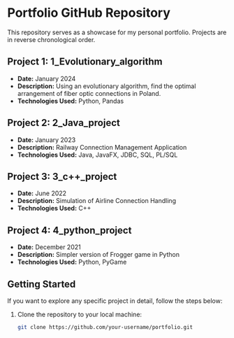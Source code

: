 # Portfolio GitHub Repository

This repository serves as a showcase for my personal portfolio.
Projects are in reverse chronological order.

## Project 1: 1_Evolutionary_algorithm

- **Date:** January 2024
- **Description:** Using an evolutionary algorithm, find the optimal arrangement of fiber optic connections in Poland.
- **Technologies Used:** Python, Pandas

## Project 2: 2_Java_project

- **Date:** January 2023
- **Description:** Railway Connection Management Application
- **Technologies Used:** Java, JavaFX, JDBC, SQL, PL/SQL

## Project 3: 3_c++_project

- **Date:** June 2022
- **Description:** Simulation of Airline Connection Handling
- **Technologies Used:** C++

## Project 4: 4_python_project

- **Date:** December 2021
- **Description:** Simpler version of Frogger game in Python
- **Technologies Used:** Python, PyGame

## Getting Started

If you want to explore any specific project in detail, follow the steps below:

1. Clone the repository to your local machine:

   ```bash
   git clone https://github.com/your-username/portfolio.git
